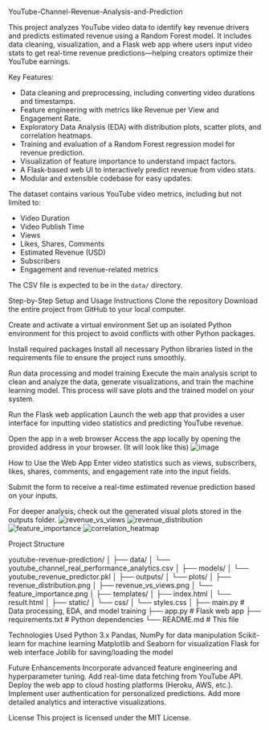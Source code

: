 YouTube-Channel-Revenue-Analysis-and-Prediction

This project analyzes YouTube video data to identify key revenue drivers and predicts estimated revenue using a Random Forest model. It includes data cleaning, visualization, and a Flask web app where users input video stats to get real-time revenue predictions—helping creators optimize their YouTube earnings.



Key Features:
- Data cleaning and preprocessing, including converting video durations and timestamps.
- Feature engineering with metrics like Revenue per View and Engagement Rate.
- Exploratory Data Analysis (EDA) with distribution plots, scatter plots, and correlation heatmaps.
- Training and evaluation of a Random Forest regression model for revenue prediction.
- Visualization of feature importance to understand impact factors.
- A Flask-based web UI to interactively predict revenue from video stats.
- Modular and extensible codebase for easy updates.



The dataset contains various YouTube video metrics, including but not limited to:

- Video Duration
- Video Publish Time
- Views
- Likes, Shares, Comments
- Estimated Revenue (USD)
- Subscribers
- Engagement and revenue-related metrics

The CSV file is expected to be in the `data/` directory.


Step-by-Step Setup and Usage Instructions
Clone the repository
Download the entire project from GitHub to your local computer.

Create and activate a virtual environment
Set up an isolated Python environment for this project to avoid conflicts with other Python packages.

Install required packages
Install all necessary Python libraries listed in the requirements file to ensure the project runs smoothly.

Run data processing and model training
Execute the main analysis script to clean and analyze the data, generate visualizations, and train the machine learning model. This process will save plots and the trained model on your system.

Run the Flask web application
Launch the web app that provides a user interface for inputting video statistics and predicting YouTube revenue.

Open the app in a web browser
Access the app locally by opening the provided address in your browser. (It will look like this)
![image](https://github.com/user-attachments/assets/837d9942-b7d4-464e-bb8a-3091136511d2)


How to Use the Web App
Enter video statistics such as views, subscribers, likes, shares, comments, and engagement rate into the input fields.

Submit the form to receive a real-time estimated revenue prediction based on your inputs.

For deeper analysis, check out the generated visual plots stored in the outputs folder.
![revenue_vs_views](https://github.com/user-attachments/assets/61eb28cd-ae60-4b54-a3d8-06cdfc6db21b)
![revenue_distribution](https://github.com/user-attachments/assets/ccc15576-a711-420b-8631-ed1512123fd0)
![feature_importance](https://github.com/user-attachments/assets/e1fad969-ab3d-4da7-a955-ec68588fc140)
![correlation_heatmap](https://github.com/user-attachments/assets/50655859-8d89-4a51-87c8-0a62a3189cae)




Project Structure

youtube-revenue-prediction/
│
├── data/
│   └── youtube_channel_real_performance_analytics.csv
│
├── models/
│   └── youtube_revenue_predictor.pkl
│
├── outputs/
│   └── plots/
│       ├── revenue_distribution.png
│       ├── revenue_vs_views.png
│       └── feature_importance.png
│
├── templates/
│   ├── index.html
│   └── result.html
│
├── static/
│   └── css/
│       └── styles.css
│
├── main.py           # Data processing, EDA, and model training
├── app.py            # Flask web app
├── requirements.txt  # Python dependencies
└── README.md         # This file

Technologies Used
Python 3.x
Pandas, NumPy for data manipulation
Scikit-learn for machine learning
Matplotlib and Seaborn for visualization
Flask for web interface
Joblib for saving/loading the model

Future Enhancements
Incorporate advanced feature engineering and hyperparameter tuning.
Add real-time data fetching from YouTube API.
Deploy the web app to cloud hosting platforms (Heroku, AWS, etc.).
Implement user authentication for personalized predictions.
Add more detailed analytics and interactive visualizations.

License
This project is licensed under the MIT License.
